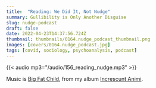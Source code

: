 ```yaml
---
title:  "Reading: We Did It, Not Nudge"
summary: Gullibility is Only Another Disguise
slug: nudge-podcast
draft: false
date: 2022-04-23T14:37:56.724Z
thumbnail: thumbnails/0164.nudge_podcast_thumbnail.png
images: [covers/0164.nudge_podcast.jpg]
tags: [covid, sociology, psychoanalysis, podcast]
---
```


{{< audio mp3="/audio/156_reading_nudge.mp3" >}}

Music is [Big Fat Child][bfc], from my album [Increscunt Animi][ia].

[bfc]: https://music.youtube.com/watch?v=LKhK-POOocg&list=OLAK5uy_lgihCsjcUJtC22xceqsb1TDcfNKX-OQUI

[ia]: https://distrokid.com/hyperfollow/bartholomy/increscunt-animi
